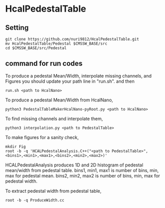 # HcalPedestalTable
## Setting
```
git clone https://github.com/nuri9812/HcalPedestalTable.git
mv HcalPedestalTable/Pedestal $CMSSW_BASE/src
cd $CMSSW_BASE/src/Pedestal
```

## command for run codes
To produce a pedestal Mean/Width, interpolate missing channels, and Figures
you should update your path line in "run.sh". and then
```
run.sh <path to HcalNano>
```



To produce a pedestal Mean/Width from HcalNano,
```
python3 PedestalTableMakerHcalNano-pyRoot.py <path to HcalNano>
```

To find missing channels and interpolate them,
```
python3 interpolation.py <path to PedestalTable>
```

To make figures for a sanity check,
```
mkdir Fig
root -b -q 'HCALPedestalAnalysis.C++("<path to PedestalTable>", <bins1>,<min1>,<max1>,<bins2>,<min2>,<max2>)'
```
HCALPedestalAnalysis produces 1D and 2D histogram of pedestal mean/width from pedestal table.
bins1, min1, max1 is number of bins, min, max for pedestal mean.
bins2, min2, max2 is number of bins, min, max for pedestal width.

To extract pedestal width from pedestal table,
```
root -b -q ProduceWidth.cc
```

